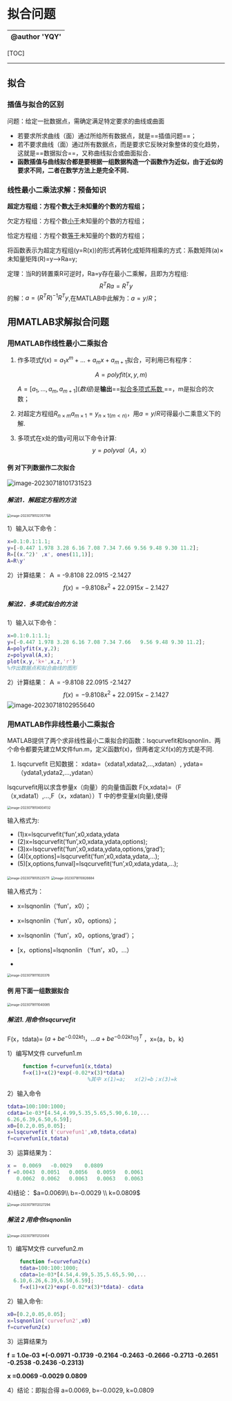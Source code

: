 



# 拟合问题

| @author 'YQY' |
| ------------: |





[TOC]

---





## 拟合



### 插值与拟合的区别

问题：给定一批数据点，需确定满足特定要求的曲线或曲面

- 若要求所求曲线（面）通过所给所有数据点，就是==插值问题==；
- 若不要求曲线（面）通过所有数据点，而是要求它反映对象整体的变化趋势，这就是==数据拟合==，又称曲线拟合或曲面拟合．
- **函数插值与曲线拟合都是要根据一组数据构造一个函数作为近似，由于近似的要求不同，二者在数学方法上是完全不同．**

### 线性最小二乘法求解：预备知识

**超定方程组：方程个数<u>大于</u>未知量的个数的方程组；**

欠定方程组：方程个数<u>小于</u>未知量的个数的方程组；

恰定方程组：方程个数<u>等于</u>未知量的个数的方程组；



将函数表示为超定方程组(y=R(x))的形式再转化成矩阵相乘的方式：系数矩阵(a)×未知量矩阵(R)=y-->Ra=y;

定理：当R的转置乘R可逆时，Ra=y存在最小二乘解，且即为方程组:
$$
R^TRa=R^Ty
$$
的解：$a=(R^TR)^{-1}R^Ty$,在MATLAB中此解为：$a=y/R$；











## 用MATLAB求解拟合问题



### 用MATLAB作线性最小二乘拟合

1. 作多项式$f(x)=a_1x^m+...+a_mx+a_{m+1}$​拟合，可利用已有程序：

   $$
   A=polyfit(x,y,m)
   $$

   $A=[a_1,...,a_m,a_{m+1}](数组)$是**输出**==<u>拟合多项式系数	</u>==，m是拟合的次数；

2. 对超定方程组$R_{n\times m}a_{m\times 1}=y_{n\times 1(m<n)}$，用$a=y/ R$可得最小二乘意义下的解.

3. 多项式在x处的值y可用以下命令计算:  
   $$
   y=polyval（A，x）
   $$



#### 例  对下列数据作二次拟合

![image-20230718101731523](C:\Users\岚天夏\AppData\Roaming\Typora\typora-user-images\image-20230718101731523.png)

##### 解法1．解超定方程的方法

<img src="C:\Users\岚天夏\AppData\Roaming\Typora\typora-user-images\image-20230718102357788.png" alt="image-20230718102357788" style="zoom:50%;" />

1）输入以下命令：

```matlab
x=0.1:0.1:1.1;
y=[-0.447 1.978 3.28 6.16 7.08 7.34 7.66 9.56 9.48 9.30 11.2];
R=[(x.^2)' ,x', ones(11,1)];
A=R\y'

```

2）计算结果：   Ａ = -9.8108    22.0915   -2.1427
$$
f(x)=-9.8108x^2+22.0915x-2.1427
$$

##### 解法2．多项式拟合的方法

1）输入以下命令：

```matlab
x=0.1:0.1:1.1;
y=[-0.447 1.978 3.28 6.16 7.08 7.34 7.66   9.56 9.48 9.30 11.2];
A=polyfit(x,y,2);
z=polyval(A,x);
plot(x,y,'k+',x,z,'r')
%作出数据点和拟合曲线的图形
```

2）计算结果：   Ａ =   -9.8108   22.0915   -2.1427
$$
f(x)=-9.8108x^2+22.0915x-2.1427
$$
![image-20230718102955640](C:\Users\岚天夏\AppData\Roaming\Typora\typora-user-images\image-20230718102955640.png)







### 用MATLAB作非线性最小二乘拟合

​    MATLAB提供了两个求非线性最小二乘拟合的函数：lsqcurvefit和lsqnonlin．两个命令都要先建立M文件fun.m，定义函数f(x)，但两者定义f(x)的方式是不同.

1. lsqcurvefit
   已知数据：  xdata=（xdata1,xdata2,…,xdatan）,
         				 ydata=（ydata1,ydata2,…,ydatan）

lsqcurvefit用以求含参量x（向量）的向量值函数
F(x,xdata)=（F（x,xdata1）,…,F（x，xdatan））T
中的参变量x(向量),使得  

<img src="C:\Users\岚天夏\AppData\Roaming\Typora\typora-user-images\image-20230718104004132.png" alt="image-20230718104004132" style="zoom: 50%;" />

   输入格式为:

- (1)x=lsqcurvefit(‘fun’,x0,xdata,ydata
- (2)x=lsqcurvefit(‘fun’,x0,xdata,ydata,options);
- (3)x=lsqcurvefit(‘fun’,x0,xdata,ydata,options,’grad’); 
- (4)[x,options]=lsqcurvefit(‘fun’,x0,xdata,ydata,…);
- (5)[x,options,funval]=lsqcurvefit(‘fun’,x0,xdata,ydata,…);

<img src="C:\Users\岚天夏\AppData\Roaming\Typora\typora-user-images\image-20230718105225711.png" alt="image-20230718105225711" style="zoom:50%;" />

<img src="C:\Users\岚天夏\AppData\Roaming\Typora\typora-user-images\image-20230718110826684.png" alt="image-20230718110826684" style="zoom:50%;" />

输入格式为：

- x=lsqnonlin（‘fun’，x0）；
- x=lsqnonlin（‘fun’，x0，options）；
- x=lsqnonlin（‘fun’，x0，options,‘grad’）；
- [x，options]=lsqnonlin （‘fun’，x0，…）    

- ​     

<img src="C:\Users\岚天夏\AppData\Roaming\Typora\typora-user-images\image-20230718111020376.png" alt="image-20230718111020376" style="zoom:50%;" />



#### 例 用下面一组数据拟合

<img src="C:\Users\岚天夏\AppData\Roaming\Typora\typora-user-images\image-20230718111040085.png" alt="image-20230718111040085" style="zoom:50%;" />

##### 解法1.   用命令lsqcurvefit

F(x，tdata)= $(a+be^{-0.02kt_1}，…a+be^{-0.02kt_{10}})^T$ ，x=(a，b，k)

1）编写M文件 curvefun1.m

```matlab
     function f=curvefun1(x,tdata)
     f=x(1)+x(2)*exp(-0.02*x(3)*tdata)   
                          %其中 x(1)=a;   x(2)=b；x(3)=k
```

2）输入命令

```matlab
tdata=100:100:1000;
cdata=1e-03*[4.54,4.99,5.35,5.65,5.90,6.10,...
6.26,6.39,6.50,6.59];
x0=[0.2,0.05,0.05];
x=lsqcurvefit ('curvefun1',x0,tdata,cdata)
f=curvefun1(x,tdata)
```

3）运算结果为：

```matlab
x =  0.0069   -0.0029    0.0809
f =0.0043  0.0051   0.0056   0.0059   0.0061   
   0.0062  0.0062   0.0063   0.0063   0.0063
```

4)结论：   										      $a=0.0069\\  b=-0.0029 \\ k=0.0809$

<img src="C:\Users\岚天夏\AppData\Roaming\Typora\typora-user-images\image-20230718112027294.png" alt="image-20230718112027294" style="zoom:50%;" />

##### 解法 2     用命令lsqnonlin

<img src="C:\Users\岚天夏\AppData\Roaming\Typora\typora-user-images\image-20230718112120414.png" alt="image-20230718112120414" style="zoom:50%;" />

1）编写M文件 curvefun2.m

```matlab
    function f=curvefun2(x)
    tdata=100:100:1000;
    cdata=1e-03*[4.54,4.99,5.35,5.65,5.90,...
  6.10,6.26,6.39,6.50,6.59];
    f=x(1)+x(2)*exp(-0.02*x(3)*tdata)- cdata
```

2）输入命令:

```matlab
x0=[0.2,0.05,0.05];
x=lsqnonlin('curvefun2',x0)
f=curvefun2(x)
```



3）运算结果为

**f** **= 1.0e-03 \*(-0.0971  -0.1739  -0.2164  -0.2463  -0.2666  -0.2713  -0.2651  -0.2538  -0.2436  -0.2313)**

 **x =0.0069 -0.0029 0.0809**

4）结论：即拟合得
a=0.0069,  b=-0.0029,  k=0.0809
